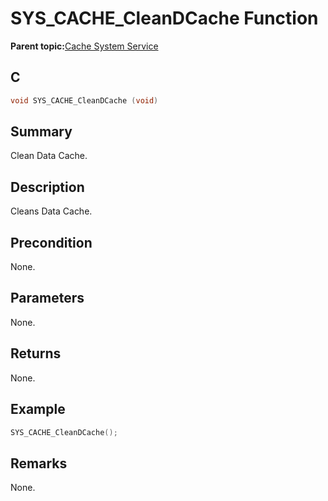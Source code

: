 # SYS\_CACHE\_CleanDCache Function

**Parent topic:**[Cache System Service](GUID-4522BF0A-636F-448D-B87F-2342F8CBEB00.md)

## C

```c
void SYS_CACHE_CleanDCache (void)
```

## Summary

Clean Data Cache.

## Description

Cleans Data Cache.

## Precondition

None.

## Parameters

None.

## Returns

None.

## Example

```c
SYS_CACHE_CleanDCache();
```

## Remarks

None.

